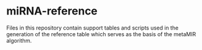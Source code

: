 # miRNA-reference

Files in this repository contain support tables and scripts used in the generation of the reference table which serves as the basis of the metaMIR algorithm. 
